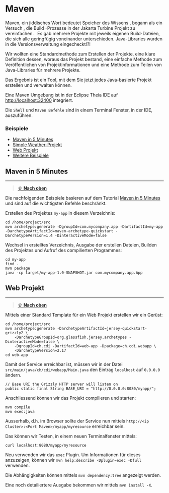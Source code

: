 Maven
=====

Maven, ein jiddisches Wort bedeutet Speicher des Wissens , begann als ein Versuch , die Build -Prozesse in der Jakarta Turbine Projekt zu vereinfachen.
 
Es gab mehrere Projekte mit jeweils eigenen Build-Dateien, die sich alle geringfügig voneinander unterschieden. Java-Libraries wurden in die Versionsverwaltung eingecheckt!?!

Wir wollten eine Standardmethode zum Erstellen der Projekte, eine klare Definition dessen, woraus das Projekt bestand, eine einfache Methode zum Veröffentlichen von Projektinformationen und eine Methode zum Teilen von Java-Libraries für mehrere Projekte.

Das Ergebnis ist ein Tool, mit dem Sie jetzt jedes Java-basierte Projekt erstellen und verwalten können. 

Eine Maven Umgebung ist in der Eclipse Theia IDE auf [http://localhost:32400](http://localhost:32400) integriert. 

Die `Shell` und `Maven Befehle` sind in einem Terminal Fenster, in der IDE, auszuführen.

    
### Beispiele

* [Maven in 5 Minutes](#maven-in-5-minutes)
* [Simple Weather-Projekt](#simple-weather-projekt)
* [Web Projekt](#web-projekt)   
* [Weitere Beispiele](https://books.sonatype.com/mvnex-book/reference/index.html)
    
Maven in 5 Minutes
------------------
***

> [⇧ **Nach oben**](#beispiele)

Die nachfolgenden Beispiele basieren auf dem Tutorial [Maven in 5 Minutes](https://maven.apache.org/guides/getting-started/maven-in-five-minutes.html) und sind auf die wichtigsten Befehle beschränkt.

Erstellen des Projektes `my-app` in diesem Verzeichnis:

    cd /home/project/src
    mvn archetype:generate -DgroupId=com.mycompany.app -DartifactId=my-app -DarchetypeArtifactId=maven-archetype-quickstart -DarchetypeVersion=1.4 -DinteractiveMode=false
   
Wechsel in erstelltes Verzeichnis, Ausgabe der erstellen Dateien, Builden des Projektes und Aufruf des compilierten Programmes:

    cd my-app
    find .
    mvn package 
    java -cp target/my-app-1.0-SNAPSHOT.jar com.mycompany.app.App


Web Projekt
-----------
***

> [⇧ **Nach oben**](#beispiele)

Mittels einer Standard Template für ein Web Projekt erstellen wir ein Gerüst:

    cd /home/project/src
    mvn archetype:generate -DarchetypeArtifactId=jersey-quickstart-grizzly2 \
        -DarchetypeGroupId=org.glassfish.jersey.archetypes -DinteractiveMode=false \
        -DgroupId=ch.cdi -DartifactId=web-app -Dpackage=ch.cdi.webapp \
        -DarchetypeVersion=2.17
    cd web-app
    
Damit der Service erreichbar ist, müssen wir in der Datei `src/main/java/ch/cdi/webapp/Main.java` den Eintrag `localhost` auf `0.0.0.0` ändern.

    // Base URI the Grizzly HTTP server will listen on
    public static final String BASE_URI = "http://0.0.0.0:8080/myapp/";

Anschliessend können wir das Projekt compilieren und starten:    
    
    mvn compile
    mvn exec:java
  
Ausserhalb, d.h. im Browser sollte der Service nun mittels `http://<ip Cluster>:<Port Maven>/myapp/myresource` erreichbar sein.

Das können wir Testen, in einem neuen Terminalfenster mittels:

    curl localhost:8080/myapp/myresource
     
Neu verwenden wir das `exec` Plugin. Um Informationen für dieses anzuzeigen, können wir `mvn help:describe -Dplugin=exec -Dfull` verwenden.

Die Abhängigkeiten können mittels `mvn dependency:tree` angezeigt werden.

Eine noch detailiertere Ausgabe bekommen wir mittels `mvn install -X`.


    
